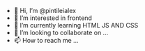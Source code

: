 - 👋 Hi, I’m @pintileialex
- 👀 I’m interested in frontend   
- 🌱 I’m currently learning HTML JS AND CSS 
- 💞️ I’m looking to collaborate on ...
- 📫 How to reach me ...

<!---
pintileialex/pintileialex is a ✨ special ✨ repository because its `README.md` (this file) appears on your GitHub profile.
You can click the Preview link to take a look at your changes.
--->
